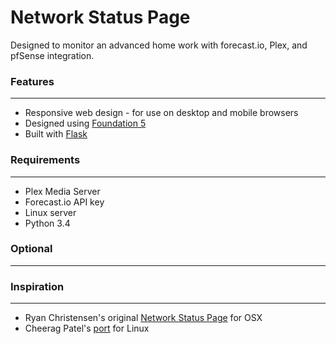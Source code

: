 Network Status Page
===================

Designed to monitor an advanced home work with forecast.io, Plex, and pfSense integration.

### Features
---------------
* Responsive web design - for use on desktop and mobile browsers
* Designed using [Foundation 5](http://foundation.zurb.com/)
* Built with [Flask](http://flask.pocoo.org/)


### Requirements
---------------
* Plex Media Server
* Forecast.io API key
* Linux server
* Python 3.4

### Optional
---------------

### Inspiration
---------------
* Ryan Christensen's original [Network Status Page](https://github.com/d4rk22/Network-Status-Page) for OSX
* Cheerag Patel's [port](https://github.com/cheeragpatel/Network-Status-Page) for Linux